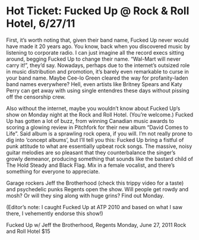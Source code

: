 # Hot Ticket: Fucked Up @ Rock & Roll Hotel, 6/27/11

First, it’s worth noting that, given their band name, Fucked Up never would have made it 20 years ago. You know, back when you discovered music by listening to corporate radio. I can just imagine all the record execs sitting around, begging Fucked Up to change their name. “Wal-Mart will never carry it!”, they’d say. Nowadays, perhaps due to the internet’s outsized role in music distribution and promotion, it’s barely even remarkable to curse in your band name. Maybe Cee-lo Green cleared the way for profanity-laden band names everywhere? Hell, even artists like Britney Spears and Katy Perry can get away with using single entendres these days without pissing off the censorship crew.

Also without the internet, maybe you wouldn’t know about Fucked Up‘s show on Monday night at the Rock and Roll Hotel. (You’re welcome.) Fucked Up has gotten a lot of buzz, from winning Canadian music awards to scoring a glowing review in Pitchfork for their new album “David Comes to Life”. Said album is a sprawling rock opera, if you will. I’m not really prone to dig into ‘concept albums’, but I’ll tell you this: Fucked Up bring a fistful of punk attitude to what are essentially upbeat rock songs. The massive, noisy guitar melodies are so pleasant that they counterbalance the singer’s growly demeanor, producing something that sounds like the bastard child of The Hold Steady and Black Flag. Mix in a female vocalist, and there’s something for everyone to appreciate.

Garage rockers Jeff the Brotherhood (check this trippy video for a taste) and psychedelic punks Regents open the show. Will people get rowdy and mosh? Or will they sing along with huge grins? Find out Monday.

(Editor’s note: I caught Fucked Up at ATP 2010 and based on what I saw there, I vehemently endorse this show!)

Fucked Up
w/ Jeff the Brotherhood, Regents
Monday, June 27, 2011
Rock and Roll Hotel
$15